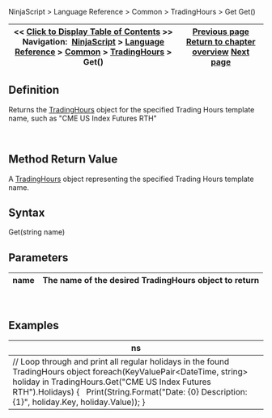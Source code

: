 ﻿
NinjaScript \> Language Reference \> Common \> TradingHours \> Get
Get()

| \<\< [Click to Display Table of Contents](tradinghoursget.md) \>\> **Navigation:**     [NinjaScript](ninjascript-1.md) \> [Language Reference](language_reference_wip-1.md) \> [Common](common-1.md) \> [TradingHours](tradinghours-1.md) \> Get() | [Previous page](tradinghours-1.md) [Return to chapter overview](tradinghours-1.md) [Next page](getprevioustradingdayend-1.md) |
| --- | --- |

## Definition
Returns the [TradingHours](tradinghours-1.md) object for the specified Trading Hours template name, such as "CME US Index Futures RTH"  

 
## Method Return Value
A [TradingHours](tradinghours-1.md) object representing the specified Trading Hours template name.
 
## Syntax
Get(string name)
 
## Parameters
| name | The name of the desired TradingHours object to return |
| --- | --- |

 
## 
## Examples
| ns |
| --- |
| // Loop through and print all regular holidays in the found TradingHours object foreach(KeyValuePair\<DateTime, string\> holiday in TradingHours.Get("CME US Index Futures RTH").Holidays) {    Print(String.Format("Date: {0} Description: {1}", holiday.Key, holiday.Value)); } |

